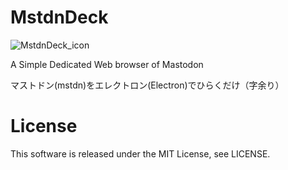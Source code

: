 # MstdnDeck

![MstdnDeck_icon](https://github.com/shoponpon/MstdnDeck/blob/master/img/icon.png?raw=true)

A Simple Dedicated Web browser of Mastodon

マストドン(mstdn)をエレクトロン(Electron)でひらくだけ（字余り）

# License
This software is released under the MIT License, see LICENSE.
